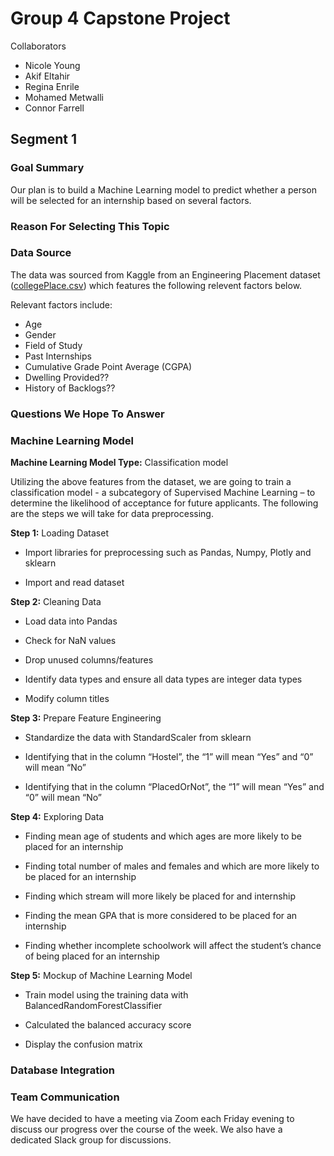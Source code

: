 # Group 4 Capstone Project

Collaborators 
- Nicole Young
- Akif Eltahir
- Regina Enrile
- Mohamed Metwalli
- Connor Farrell

## Segment 1 

### Goal Summary

Our plan is to build a Machine Learning model to predict whether a person will be selected for an internship based on several factors. 

### Reason For Selecting This Topic 


### Data Source

The data was sourced from Kaggle from an Engineering Placement dataset ([collegePlace.csv](https://github.com/connorfarrell7/Group4_Project/blob/main/collegePlace.csv)) which features the following relevent factors below.

Relevant factors include:

- Age
- Gender
- Field of Study
- Past Internships
- Cumulative Grade Point Average (CGPA)
- Dwelling Provided??
- History of Backlogs??

### Questions We Hope To Answer


### Machine Learning Model

**Machine Learning Model Type:** Classification model

Utilizing the above features from the dataset, we are going to train a classification model - a subcategory of Supervised Machine Learning – to determine the likelihood of acceptance for future applicants. The following are the steps we will take for data preprocessing.

**Step 1:** Loading Dataset

-	Import libraries for preprocessing such as Pandas, Numpy, Plotly and sklearn

-	Import and read dataset

**Step 2:** Cleaning Data

-	Load data into Pandas

-	Check for NaN values

-	Drop unused columns/features

-	Identify data types and ensure all data types are integer data types

-	Modify column titles

**Step 3:** Prepare Feature Engineering

-	Standardize the data with StandardScaler from sklearn

-	Identifying that in the column “Hostel”, the “1” will mean “Yes” and “0” will mean “No”

-	Identifying that in the column “PlacedOrNot”, the “1” will mean “Yes” and “0” will mean “No”

**Step 4:** Exploring Data

-	Finding mean age of students and which ages are more likely to be placed for an internship

-	Finding total number of males and females and which are more likely to be placed for an internship

-	Finding which stream will more likely be placed for and internship

-	Finding the mean GPA that is more considered to be placed for an internship

-	Finding whether incomplete schoolwork will affect the student’s chance of being placed for an internship

**Step 5:** Mockup of Machine Learning Model

-	Train model using the training data with BalancedRandomForestClassifier

-	Calculated the balanced accuracy score

-	Display the confusion matrix


### Database Integration


### Team Communication

We have decided to have a meeting via Zoom each Friday evening to discuss our progress over the course of the week. We also have a dedicated Slack group for discussions.
